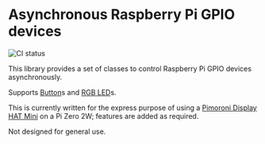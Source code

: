 # Asynchronous Raspberry Pi GPIO devices

![CI status](https://github.com/denwong47/rpi-devices/actions/workflows/CI.yml/badge.svg?branch=main)

This library provides a set of classes to control Raspberry Pi GPIO devices asynchronously.

Supports [Button](./src/models/button.rs)s and [RGB LED](./src/models/led_rgb.rs)s.

This is currently written for the express purpose of using a
[Pimoroni Display HAT Mini](https://shop.pimoroni.com/products/display-hat-mini?variant=39496084717651) on a Pi Zero 2W; features are added as required.

Not designed for general use.
